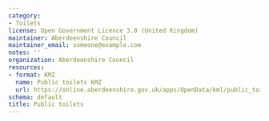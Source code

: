 ```yaml
---
category:
- Toilets
license: Open Government Licence 3.0 (United Kingdom)
maintainer: Aberdeenshire Council
maintainer_email: someone@example.com
notes: ''
organization: Aberdeenshire Council
resources:
- format: KMZ
  name: Public toilets KMZ
  url: https://online.aberdeenshire.gov.uk/apps/OpenData/kml/public_toilets.kmz
schema: default
title: Public toilets
---
```

